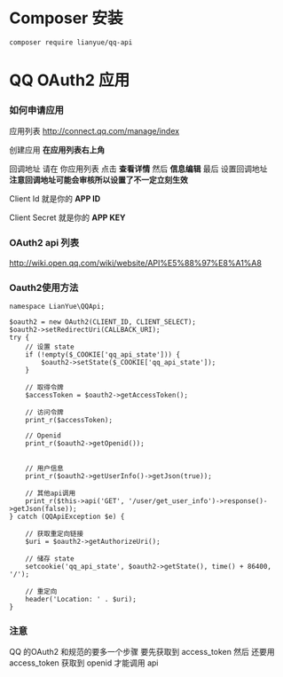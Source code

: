 

# Composer 安装

    composer require lianyue/qq-api





# QQ OAuth2 应用

### 如何申请应用

应用列表
    http://connect.qq.com/manage/index

创建应用
    **在应用列表右上角**

回调地址
    请在 你应用列表 点击 **查看详情** 然后 **信息编辑** 最后 设置回调地址  
    **注意回调地址可能会审核所以设置了不一定立刻生效**

Client Id
    就是你的  **APP ID**

Client Secret
    就是你的  **APP KEY**



### OAuth2 api 列表
http://wiki.open.qq.com/wiki/website/API%E5%88%97%E8%A1%A8


### Oauth2使用方法

    namespace LianYue\QQApi;

    $oauth2 = new OAuth2(CLIENT_ID, CLIENT_SELECT);
    $oauth2->setRedirectUri(CALLBACK_URI);
    try {
        // 设置 state
        if (!empty($_COOKIE['qq_api_state'])) {
            $oauth2->setState($_COOKIE['qq_api_state']);
        }

        // 取得令牌
        $accessToken = $oauth2->getAccessToken();

        // 访问令牌
        print_r($accessToken);

        // Openid
        print_r($oauth2->getOpenid());


        // 用户信息
        print_r($oauth2->getUserInfo()->getJson(true));

        // 其他api调用
        print_r($this->api('GET', '/user/get_user_info')->response()->getJson(false));
    } catch (QQApiException $e) {

        // 获取重定向链接
        $uri = $oauth2->getAuthorizeUri();

        // 储存 state
        setcookie('qq_api_state', $oauth2->getState(), time() + 86400, '/');

        // 重定向
        header('Location: ' . $uri);
    }


### 注意
QQ 的OAuth2 和规范的要多一个步骤 要先获取到 access_token 然后 还要用 access_token 获取到 openid 才能调用 api
